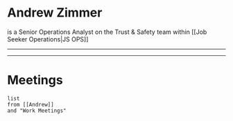 # Andrew Zimmer
is a Senior Operations Analyst
on the Trust & Safety team within [[Job Seeker Operations|JS OPS]]

---


---
# Meetings
```dataview
list
from [[Andrew]]
and "Work Meetings"
```